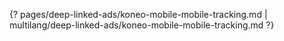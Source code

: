 {? pages/deep-linked-ads/koneo-mobile-mobile-tracking.md | multilang/deep-linked-ads/koneo-mobile-mobile-tracking.md ?}
